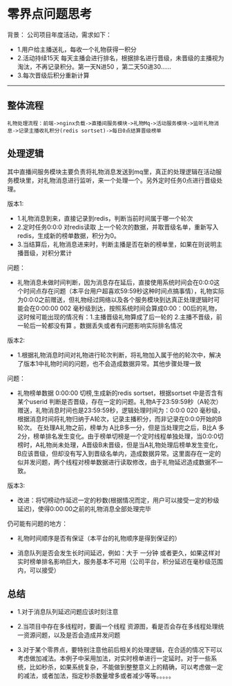 # 零界点问题思考
背景：
公司项目年度活动，需求如下：

- 1.用户给主播送礼，每收一个礼物获得一积分 
- 2.活动持续15天 每天主播会进行排名，根据排名进行晋级，未晋级的主播视为淘汰，不再记录积分。第一天N进50 ，第二天50进30......
- 3.每次晋级后积分重新计算


--------------------------------

## 整体流程

```sequence
礼物处理流程：前端->nginx负载->直播间服务模块->礼物Mq->活动服务模块->监听礼物消息->记录主播收礼积分(redis sortset)->每日0点结算晋级榜单
```


## 处理逻辑

其中直播间服务模块主要负责将礼物消息发送到mq里，真正的处理逻辑在活动服务模块里，对礼物消息进行监听，来一个处理一个。另外定时任务0点进行晋级处理。

版本1:

- 1.礼物消息到来，直接记录到redis，判断当前时间属于哪一个轮次 
- 2.定时任务0:0:0 对redis读取 上一个轮次的数据，并取晋级名单，重新写入redis，生成新的榜单数据，积分为0。
- 3.当结算后，礼物消息进来时，判断主播是否在新的榜单里，如果在则说明主播晋级，对积分累计

问题：

- 礼物消息未做时间判断，因为消息存在延后，直接使用系统时间会在0:0:0这个时间点存在问题（本平台用户超喜欢59:59秒这种时间点搞事情），礼物实际为0:0:0之前赠送，但礼物经过网络以及各个服务模块到达真正处理逻辑时可能会在0:00:00 002 毫秒级到达，按照系统时间会算成0:00：00后的礼物，这时候可能出现的情况有：1.主播晋级礼物算成了后一轮的 2.主播不晋级，前一轮后一轮都没有算 。数据丢失或者有问题影响实际排名情况

版本2:

- 1.根据礼物消息时间对礼物进行轮次判断，将礼物加入属于他的轮次中，解决了版本1中礼物时间的问题，也不会造成数据异常。其他步骤处理一致

问题：

- 礼物榜单数据 0:00:00 切榜,生成新的redis sortset，根据sortset 中是否含有某个userid 判断是否晋级，存在一定的问题。礼物A于23:59:59秒（A轮次）赠送，礼物消息时间也是23:59:59秒，逻辑处理时间为：0:0:0 020 毫秒级，根据消息时间将礼物归纳于A轮次，记录主播积分，而非记录在0:0:0开始的B轮次。
在处理A礼物之前，榜单为 A比B多一分，但是当处理完之后，B比A 多2分，榜单排名发生变化。由于榜单切榜是一个定时线程单独处理，当0:0:0切榜时，A礼物尚未处理，A晋级B未晋级，但是当A礼物处理后榜单发生变化，B应该晋级，但却没有写入到晋级名单内，造成数据异常。这里面存在一定的似并发问题，两个线程对榜单数据进行读取修改，由于礼物延迟造成数据不一致。

版本3:

- 改进：将切榜动作延迟一定的秒数(根据情况而定，用户可以接受一定的秒级延迟)，使得0:00:00之前的礼物消息全部处理完毕


仍可能有问题的地方：

- 礼物时间顺序是否有保证（本平台的礼物顺序是得到保证的）

- 消息队列是否会发生长时间延迟，例如：大于 一分钟 或者更久，如果这样对实时榜单排名影响巨大，服务基本不可用（公司平台，积分延迟在毫秒级范围内，可以接受）



## 总结

- 1.对于消息队列延迟问题应该时刻注意

- 2.当项目中存在多线程时，要画一个线程 资源图，看是否会存在多线程处理统一资源问题，以及是否会造成并发问题

- 3.对于某个零界点，要特别注意他前后相关的处理逻辑，在合适的情况下可以考虑做加减法。本例子中采用加法，对实时榜单进行一定延时。对于一些系统，比如秒杀，如果系统复杂，不能做到整整意义上的精确，可以考虑做一定的减法，或者加法，指定秒杀数量增多或者减少等等。。。。。



